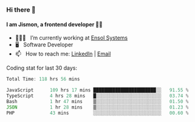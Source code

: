 ### Hi there 👋

#### I am Jismon, a frontend developer 👦🏻

- 🧑🏻‍💻   &nbsp; I’m currently working at <a href='https://www.ensolsystems.com/' target="_blank">Ensol Systems</a>
- 🖥   &nbsp; Software Developer
- 📫   &nbsp; How to reach me: <a href='https://www.linkedin.com/in/jismonthomas/'>LinkedIn</a> | <a href='mailto:hellojismonthomas@gmail.com'>Email</a>

Coding stat for last 30 days:
<!--START_SECTION:waka-->

```javascript
Total Time: 118 hrs 56 mins

JavaScript      109 hrs 17 mins ███████████████████████░░   91.55 %
TypeScript      4 hrs 28 mins   █░░░░░░░░░░░░░░░░░░░░░░░░   03.74 %
Bash            1 hr 47 mins    ▒░░░░░░░░░░░░░░░░░░░░░░░░   01.50 %
JSON            1 hr 28 mins    ▒░░░░░░░░░░░░░░░░░░░░░░░░   01.23 %
PHP             43 mins         ░░░░░░░░░░░░░░░░░░░░░░░░░   00.60 %
```

<!--END_SECTION:waka-->

<!--
**jismonthomas/jismonthomas** is a ✨ _special_ ✨ repository because its `README.md` (this file) appears on your GitHub profile.

Here are some ideas to get you started:

- 🔭 I’m currently working on ...
- 🌱 I’m currently learning ...
- 👯 I’m looking to collaborate on ...
- 🤔 I’m looking for help with ...
- 💬 Ask me about ...
- 📫 How to reach me: ...
- 😄 Pronouns: ...
- ⚡ Fun fact: ...
-->
